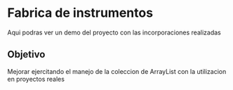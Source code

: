 <h1>Fabrica de instrumentos</h1>
<p>Aqui podras ver un demo del proyecto con las incorporaciones realizadas</p>

<h2>Objetivo</h2>
<p>Mejorar ejercitando el manejo de la coleccion de ArrayList
con la utilizacion en proyectos reales</p>